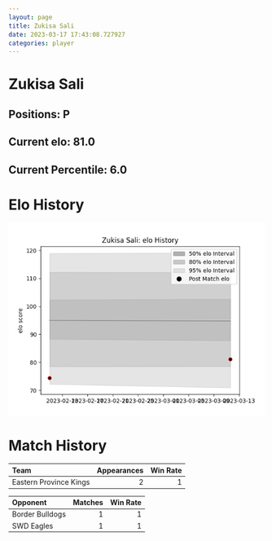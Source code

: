 ```yaml
---  
layout: page  
title: Zukisa Sali  
date: 2023-03-17 17:43:08.727927  
categories: player  
---
```

# Zukisa Sali

## Positions: P

## Current elo: 81.0

## Current Percentile: 6.0

# Elo History


![elo history](history_ZukisaSali.png)
# Match History


| Team                   |   Appearances |   Win Rate |
|:-----------------------|--------------:|-----------:|
| Eastern Province Kings |             2 |          1 |

| Opponent        |   Matches |   Win Rate |
|:----------------|----------:|-----------:|
| Border Bulldogs |         1 |          1 |
| SWD Eagles      |         1 |          1 |